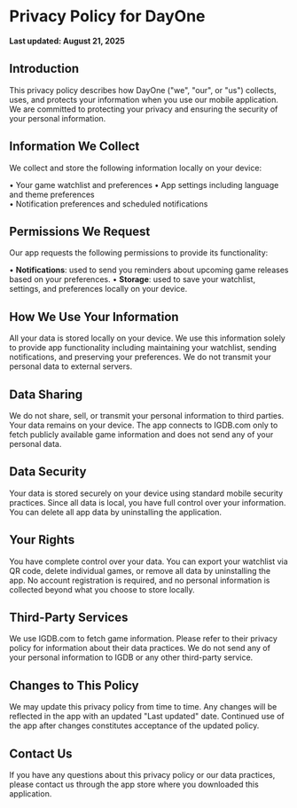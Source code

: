 # Privacy Policy for DayOne

**Last updated: August 21, 2025**

## Introduction

This privacy policy describes how DayOne ("we", "our", or "us") collects, uses, and protects your information when you use our mobile application. We are committed to protecting your privacy and ensuring the security of your personal information.

## Information We Collect

We collect and store the following information locally on your device:

• Your game watchlist and preferences
• App settings including language and theme preferences  
• Notification preferences and scheduled notifications

## Permissions We Request

Our app requests the following permissions to provide its functionality:

• **Notifications**: used to send you reminders about upcoming game releases based on your preferences.
• **Storage**: used to save your watchlist, settings, and preferences locally on your device.

## How We Use Your Information

All your data is stored locally on your device. We use this information solely to provide app functionality including maintaining your watchlist, sending notifications, and preserving your preferences. We do not transmit your personal data to external servers.

## Data Sharing

We do not share, sell, or transmit your personal information to third parties. Your data remains on your device. The app connects to IGDB.com only to fetch publicly available game information and does not send any of your personal data.

## Data Security

Your data is stored securely on your device using standard mobile security practices. Since all data is local, you have full control over your information. You can delete all app data by uninstalling the application.

## Your Rights

You have complete control over your data. You can export your watchlist via QR code, delete individual games, or remove all data by uninstalling the app. No account registration is required, and no personal information is collected beyond what you choose to store locally.

## Third-Party Services

We use IGDB.com to fetch game information. Please refer to their privacy policy for information about their data practices. We do not send any of your personal information to IGDB or any other third-party service.

## Changes to This Policy

We may update this privacy policy from time to time. Any changes will be reflected in the app with an updated "Last updated" date. Continued use of the app after changes constitutes acceptance of the updated policy.

## Contact Us


If you have any questions about this privacy policy or our data practices, please contact us through the app store where you downloaded this application.
